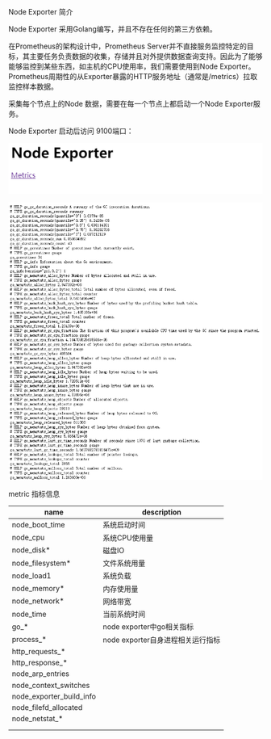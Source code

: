 Node Exporter 简介

Node Exporter 采用Golang编写，并且不存在任何的第三方依赖。

在Prometheus的架构设计中，Prometheus Server并不直接服务监控特定的目标，其主要任务负责数据的收集，存储并且对外提供数据查询支持。因此为了能够能够监控到某些东西，如主机的CPU使用率，我们需要使用到Node Exporter。Prometheus周期性的从Exporter暴露的HTTP服务地址（通常是/metrics）拉取监控样本数据。

采集每个节点上的Node 数据，需要在每一个节点上都启动一个Node Exporter服务。

Node Exporter 启动后访问 9100端口：

![1563780292708](../images/1563780292708.png)

![1563780315979](../images/1563780315979.png)



metric 指标信息

| name                     | description                       |
| ------------------------ | --------------------------------- |
| node_boot_time           | 系统启动时间                      |
| node_cpu                 | 系统CPU使用量                     |
| node_disk*               | 磁盘IO                            |
| node_filesystem*         | 文件系统用量                      |
| node_load1               | 系统负载                          |
| node_memory*             | 内存使用量                        |
| node_network*            | 网络带宽                          |
| node_time                | 当前系统时间                      |
| go_*                     | node exporter中go相关指标         |
| process_*                | node exporter自身进程相关运行指标 |
| http_requests_*          |                                   |
| http_response_*          |                                   |
| node_arp_entries         |                                   |
| node_context_switches    |                                   |
| node_exporter_build_info |                                   |
| node_filefd_allocated    |                                   |
| node_netstat_*           |                                   |
|                          |                                   |
|                          |                                   |

